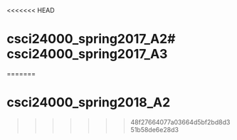 <<<<<<< HEAD
# csci24000_spring2017_A2# csci24000_spring2017_A3
=======
# csci24000_spring2018_A2
>>>>>>> 48f27664077a03664d5bf2bd8d351b58de6e28d3
